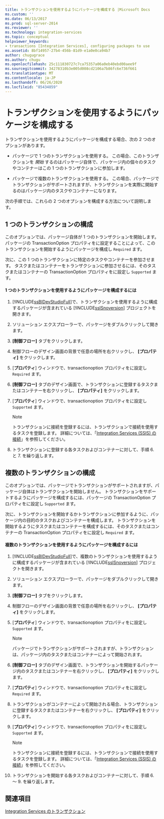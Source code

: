 ```yaml
---
title: トランザクションを使用するようにパッケージを構成する |Microsoft Docs
ms.custom: ''
ms.date: 06/13/2017
ms.prod: sql-server-2014
ms.reviewer: ''
ms.technology: integration-services
ms.topic: conceptual
helpviewer_keywords:
- transactions [Integration Services], configuring packages to use
ms.assetid: 8bf14957-27b4-456b-81d9-e1a0e0ca94b7
author: chugugrace
ms.author: chugu
ms.openlocfilehash: 25c111830727c7ca75357a06a0eb40ebd00aee9f
ms.sourcegitcommit: 34278310b3e005d008cd2106a7b86fc6e736f661
ms.translationtype: MT
ms.contentlocale: ja-JP
ms.lasthandoff: 06/26/2020
ms.locfileid: "85434859"
---
```

# <a name="configure-a-package-to-use-transactions"></a>トランザクションを使用するようにパッケージを構成する
  トランザクションを使用するようにパッケージを構成する場合、次の 2 つのオプションがあります。  
  
-   パッケージで 1 つのトランザクションを使用する。 この場合、このトランザクションを *開始* するのはパッケージ自体で、パッケージ内の個々のタスクやコンテナーはこの 1 つのトランザクションに参加します。  
  
-   パッケージで複数のトランザクションを使用する。 この場合、パッケージでトランザクションがサポートされますが、トランザクションを実際に開始するのはパッケージ内のタスクやコンテナーになります。  
  
 次の手順では、これらの 2 つのオプションを構成する方法について説明します。  
  
## <a name="configuring-a-single-transaction"></a>1 つのトランザクションの構成  
 このオプションでは、パッケージ自体が 1 つのトランザクションを開始します。 パッケージの TransactionOption プロパティをに設定することによって、このトランザクションを開始するようにパッケージを構成し `Required` ます。  
  
 次に、この 1 つのトランザクションに特定のタスクやコンテナーを参加させます。 タスクまたはコンテナーをトランザクションに参加させるには、そのタスクまたはコンテナーの TransactionOption プロパティをに設定し `Supported` ます。  
  
#### <a name="to-configure-a-package-to-use-a-single-transaction"></a>1 つのトランザクションを使用するようにパッケージを構成するには  
  
1.  [!INCLUDE[ssBIDevStudioFull](../includes/ssbidevstudiofull-md.md)]で、トランザクションを使用するように構成するパッケージが含まれている [!INCLUDE[ssISnoversion](../includes/ssisnoversion-md.md)] プロジェクトを開きます。  
  
2.  ソリューション エクスプローラーで、パッケージをダブルクリックして開きます。  
  
3.  **[制御フロー]** タブをクリックします。  
  
4.  制御フローのデザイン画面の背景で任意の場所を右クリックし、 **[プロパティ]** をクリックします。  
  
5.  [**プロパティ**] ウィンドウで、transactionoption プロパティをに設定し `Required` ます。  
  
6.  **[制御フロー]** タブのデザイン画面で、トランザクションに登録するタスクまたはコンテナーを右クリックし、 **[プロパティ]** をクリックします。  
  
7.  [**プロパティ**] ウィンドウで、transactionoption プロパティをに設定し `Supported` ます。  
  
    > [!NOTE]  
    >  トランザクションに接続を登録するには、トランザクションで接続を使用するタスクを登録します。 詳細については、「[Integration Services (SSIS) の接続](connection-manager/integration-services-ssis-connections.md)」を参照してください。  
  
8.  トランザクションに登録する各タスクおよびコンテナーに対して、手順 6. と 7. を繰り返します。  
  
## <a name="configuring-multiple-transactions"></a>複数のトランザクションの構成  
 このオプションでは、パッケージでトランザクションがサポートされますが、パッケージ自体はトランザクションを開始しません。 トランザクションをサポートするようにパッケージを構成するには、パッケージの TransactionOption プロパティをに設定し `Supported` ます。  
  
 次に、トランザクションを開始するかトランザクションに参加するように、パッケージ内の目的のタスクおよびコンテナーを構成します。 トランザクションを開始するようにタスクまたはコンテナーを構成するには、そのタスクまたはコンテナーの TransactionOption プロパティをに設定し `Required` ます。  
  
#### <a name="to-configure-a-package-to-use-multiple-transactions"></a>複数のトランザクションを使用するようにパッケージを構成するには  
  
1.  [!INCLUDE[ssBIDevStudioFull](../includes/ssbidevstudiofull-md.md)]で、複数のトランザクションを使用するように構成するパッケージが含まれている [!INCLUDE[ssISnoversion](../includes/ssisnoversion-md.md)] プロジェクトを開きます。  
  
2.  ソリューション エクスプローラーで、パッケージをダブルクリックして開きます。  
  
3.  **[制御フロー]** タブをクリックします。  
  
4.  制御フローのデザイン画面の背景で任意の場所を右クリックし、 **[プロパティ]** をクリックします。  
  
5.  [**プロパティ**] ウィンドウで、transactionoption プロパティをに設定し `Supported` ます。  
  
    > [!NOTE]  
    >  パッケージでトランザクションがサポートされますが、トランザクションは、パッケージ内のタスクまたはコンテナーによって開始されます。  
  
6.  **[制御フロー]** タブのデザイン画面で、トランザクションを開始するパッケージ内のタスクまたはコンテナーを右クリックし、 **[プロパティ]** をクリックします。  
  
7.  [**プロパティ**] ウィンドウで、transactionoption プロパティをに設定し `Required` ます。  
  
8.  トランザクションがコンテナーによって開始される場合、トランザクションに登録するタスクまたはコンテナーを右クリックし、 **[プロパティ]** をクリックします。  
  
9. [**プロパティ**] ウィンドウで、transactionoption プロパティをに設定し `Supported` ます。  
  
    > [!NOTE]  
    >  トランザクションに接続を登録するには、トランザクションで接続を使用するタスクを登録します。 詳細については、「[Integration Services (SSIS) の接続](connection-manager/integration-services-ssis-connections.md)」を参照してください。  
  
10. トランザクションを開始する各タスクおよびコンテナーに対して、手順 6. ～ 9. を繰り返します。  
  
## <a name="see-also"></a>関連項目  
 [Integration Services のトランザクション](integration-services-transactions.md)  
  
  
